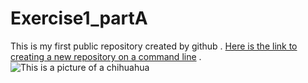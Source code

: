# Exercise1_partA
This is my first public repository created by github . 
[Here is the link to creating a new repository on a command line](https://github.com/sta426hs2019/exercise-1-github-rmarkdown-tseong) . 
![This is a picture of a chihuahua](https://thehappypuppysite.com/wp-content/uploads/2018/08/where-do-chihuahuas-come-from-long.jpg)
